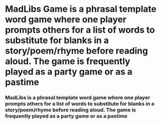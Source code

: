 # MadLibs Game is a phrasal template word game where one player prompts others for a list of words to substitute for blanks in a story/poem/rhyme before reading aloud. The game is frequently played as a party game or as a pastime


### MadLibs is a phrasal template word game where one player prompts others for a list of words to substitute for blanks in a story/poem/rhyme before reading aloud. The game is frequently played as a party game or as a pastime